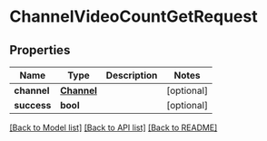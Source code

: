 # ChannelVideoCountGetRequest

## Properties
Name | Type | Description | Notes
------------ | ------------- | ------------- | -------------
**channel** | [**Channel**](Channel.md) |  | [optional] 
**success** | **bool** |  | [optional] 

[[Back to Model list]](../README.md#documentation-for-models) [[Back to API list]](../README.md#documentation-for-api-endpoints) [[Back to README]](../README.md)

